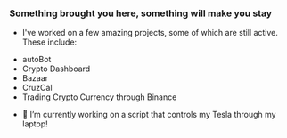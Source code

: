 ### Something brought you here, something will make you stay 

- I've worked on a few amazing projects, some of which are still active. These include:
* autoBot
* Crypto Dashboard 
* Bazaar 
* CruzCal 
* Trading Crypto Currency through Binance 

- 🔭 I’m currently working on a script that controls my Tesla through my laptop! 

<!--
**tanmaymittal/tanmaymittal** is a ✨ _special_ ✨ repository because its `README.md` (this file) appears on your GitHub profile.

Here are some ideas to get you started:

- 🔭 I’m currently working on ...
- 🌱 I’m currently learning ...
- 👯 I’m looking to collaborate on ...
- 🤔 I’m looking for help with ...
- 💬 Ask me about ...
- 📫 How to reach me: ...
- 😄 Pronouns: ...
- ⚡ Fun fact: ...
-->

